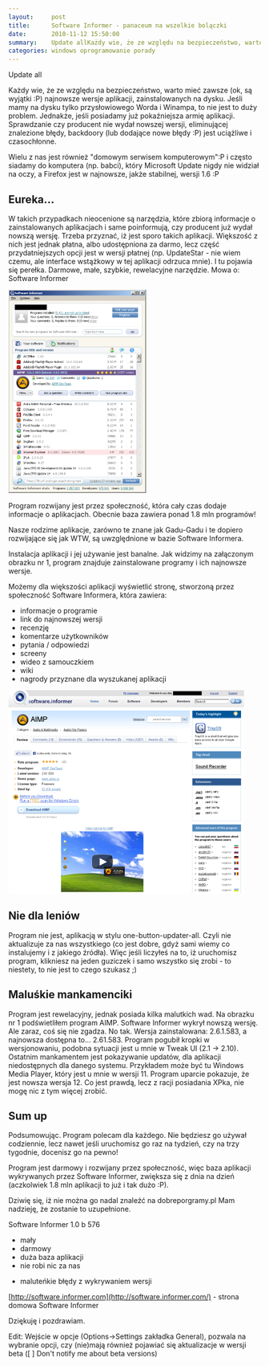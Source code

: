 ```yaml
---
layout:     post
title:      Software Informer - panaceum na wszelkie bolączki
date:       2010-11-12 15:50:00
summary:    Update allKażdy wie, że ze względu na bezpieczeństwo, warto mieć zawsze (ok, są wyjątki  — P) najnowsze wersje aplikacji, zainstalowanych na dysku. Jeśli mamy na dysku tylko przysłowiowego  Worda i Winampa, to nie jest to duży problem. Jednakże, jeśli posiadamy już pokaźniejsza armię aplikacji. Sprawdzanie czy producent nie wydał nowszej wersji, eliminującej znalezione błędy, backdoory (lub dodające...
categories: windows oprogramowanie porady
---
```




Update all

Każdy wie, że ze względu na bezpieczeństwo, warto mieć zawsze (ok, są wyjątki :P) najnowsze wersje aplikacji, zainstalowanych na dysku. Jeśli mamy na dysku tylko przysłowiowego  Worda i Winampa, to nie jest to duży problem. Jednakże, jeśli posiadamy już pokaźniejsza armię aplikacji. Sprawdzanie czy producent nie wydał nowszej wersji, eliminującej znalezione błędy, backdoory (lub dodające nowe błędy :P) jest uciążliwe i czasochłonne. 

Wielu z nas jest również "domowym serwisem komputerowym":P i często siadamy do komputera (np. babci), który Microsoft Update nigdy nie widział na oczy, a Firefox jest w najnowsze, jakże stabilnej, wersji 1.6 :P



## Eureka...


W takich przypadkach nieocenione są narzędzia, które zbiorą informacje o zainstalowanych aplikacjach i same poinformują, czy producent już wydał nowszą wersję.
Trzeba przyznać, iż jest sporo takich aplikacji. Większość z nich jest jednak płatna, albo udostępniona za darmo, lecz część przydatniejszych opcji jest w wersji płatnej (np. UpdateStar - nie wiem czemu, ale interface wstążkowy w tej aplikacji odrzuca mnie).
I tu pojawia się perełka. Darmowe, małe, szybkie, rewelacyjne narzędzie. 
Mowa o: Software Informer


![desk](https://raw.githubusercontent.com/djfoxer/djfoxer.github.io/master/_img/2010-11-12-_192_/g_-_608x405_-_-_21466x20101112152123_1.png)
 

Program rozwijany jest przez społeczność, która cały czas dodaje informacje o aplikacjach. Obecnie baza zawiera ponad 1.8 mln programów!

Nasze rodzime aplikacje, zarówno te znane jak Gadu-Gadu i te dopiero rozwijające się jak WTW, są uwzględnione w bazie Software Informera.

Instalacja aplikacji i jej używanie jest banalne. 
Jak widzimy na załączonym obrazku nr 1, program znajduje zainstalowane programy i ich najnowsze wersje. 

Możemy dla większości aplikacji wyświetlić stronę, stworzoną przez społeczność Software Informera, która zawiera:
- informacje o programie
- link do najnowszej wersji
- recenzję 
- komentarze użytkowników
- pytania / odpowiedzi
- screeny
- wideo z samouczkiem
- wiki
- nagrody przyznane dla wyszukanej aplikacji


![desk](https://raw.githubusercontent.com/djfoxer/djfoxer.github.io/master/_img/2010-11-12-_192_/g_-_608x405_-_-_21466x20101112152123_2.png)
 



## Nie dla leniów


Program nie jest, aplikacją w stylu one-button-updater-all. Czyli nie aktualizuje za nas wszystkiego (co jest dobre, gdyż sami wiemy co instalujemy i z jakiego źródła). Więc jeśli liczyłeś na to, iż uruchomisz program, klikniesz na jeden guziczek i samo wszystko się zrobi - to niestety, to nie jest to czego szukasz ;)



## Maluśkie mankamenciki


Program jest rewelacyjny, jednak posiada kilka malutkich wad. Na obrazku nr 1 podświetliłem program AIMP. Software Informer wykrył nowszą wersję. Ale zaraz, coś się nie zgadza. No tak. Wersja zainstalowana: 2.6.1.583, a najnowsza dostępna to... 2.61.583. Program pogubił kropki w wersjonowaniu, podobna sytuacji jest u mnie w Tweak UI (2.1 -> 2.10). 
Ostatnim mankamentem jest pokazywanie updatów, dla aplikacji niedostępnych dla danego systemu. Przykładem może być tu Windows Media Player, który jest u mnie w wersji 11. Program uparcie pokazuje, że jest nowsza wersja 12. Co jest prawdą, lecz z racji posiadania XPka, nie mogę nic z tym więcej zrobić.



## Sum up


Podsumowując. Program polecam dla każdego. Nie będziesz go używał codziennie, lecz nawet jeśli uruchomisz go raz na tydzień, czy na trzy tygodnie, docenisz go na pewno!

Program jest darmowy i rozwijany przez społeczność, więc baza aplikacji wykrywanych przez Software Informer, zwiększa się z dnia na dzień (aczkolwiek 1.8 mln aplikacji to już i tak dużo :P).

Dziwię się, iż nie można go nadal znaleźć na dobreporgramy.pl Mam nadzieję, że zostanie to uzupełnione.


Software Informer 1.0 b 576
+ mały
+ darmowy
+ duża baza aplikacji
+ nie robi nic za nas
-  maluteńkie błędy z wykrywaniem wersji 

[http://software.informer.com](http://software.informer.com/) - strona domowa Software Informer

Dziękuję i pozdrawiam.  

Edit:
Wejście w opcje (Options->Settings zakładka General), pozwala na wybranie opcji, czy (nie)mają również pojawiać się aktualizacje w wersji beta ([ ] Don't notify me about beta versions)

